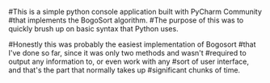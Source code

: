 #This is a simple python console application built with PyCharm Community
#that implements the BogoSort algorithm.
#The purpose of this was to quickly brush up on basic syntax that Python uses.

#Honestly this was probably the easiest implementation of Bogosort
#that I've done so far, since it was only two methods and wasn't
#required to output any information to, or even work with any
#sort of user interface, and that's the part that normally takes up
#significant chunks of time.